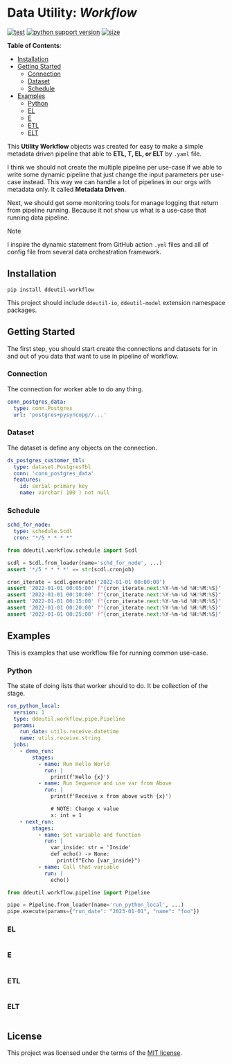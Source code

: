 # Data Utility: _Workflow_

[![test](https://github.com/ddeutils/ddeutil-workflow/actions/workflows/tests.yml/badge.svg?branch=main)](https://github.com/ddeutils/ddeutil-workflow/actions/workflows/tests.yml)
[![python support version](https://img.shields.io/pypi/pyversions/ddeutil-workflow)](https://pypi.org/project/ddeutil-workflow/)
[![size](https://img.shields.io/github/languages/code-size/ddeutils/ddeutil-workflow)](https://github.com/ddeutils/ddeutil-workflow)

**Table of Contents**:

- [Installation](#installation)
- [Getting Started](#getting-started)
  - [Connection](#conn)
  - [Dataset](#dataset)
  - [Schedule](#schedule)
- [Examples](#examples)
  - [Python](#python)
  - [EL](#el)
  - [E](#e)
  - [ETL](#etl)
  - [ELT](#elt)

This **Utility Workflow** objects was created for easy to make a simple metadata
driven pipeline that able to **ETL, T, EL, or ELT** by `.yaml` file.

I think we should not create the multiple pipeline per use-case if we able to
write some dynamic pipeline that just change the input parameters per use-case
instead. This way we can handle a lot of pipelines in our orgs with metadata only.
It called **Metadata Driven**.

Next, we should get some monitoring tools for manage logging that return from
pipeline running. Because it not show us what is a use-case that running data
pipeline.

> [!NOTE]
> I inspire the dynamic statement from GitHub action `.yml` files and all of config
> file from several data orchestration framework.

## Installation

```shell
pip install ddeutil-workflow
```

This project should include `ddeutil-io`, `ddeutil-model` extension namespace
packages.

## Getting Started

The first step, you should start create the connections and datasets for in and
out of you data that want to use in pipeline of workflow.

### Connection

The connection for worker able to do any thing.

```yaml
conn_postgres_data:
  type: conn.Postgres
  url: 'postgres+pysyncopg//...'
```

### Dataset

The dataset is define any objects on the connection.

```yaml
ds_postgres_customer_tbl:
  type: dataset.PostgresTbl
  conn: 'conn_postgres_data'
  features:
    id: serial primary key
    name: varchar( 100 ) not null
```

### Schedule

```yaml
schd_for_node:
  type: schedule.Scdl
  cron: "*/5 * * * *"
```

```python
from ddeutil.workflow.schedule import Scdl

scdl = Scdl.from_loader(name='schd_for_node', ...)
assert '*/5 * * * *' == str(scdl.cronjob)

cron_iterate = scdl.generate('2022-01-01 00:00:00')
assert '2022-01-01 00:05:00' f"{cron_iterate.next:%Y-%m-%d %H:%M:%S}"
assert '2022-01-01 00:10:00' f"{cron_iterate.next:%Y-%m-%d %H:%M:%S}"
assert '2022-01-01 00:15:00' f"{cron_iterate.next:%Y-%m-%d %H:%M:%S}"
assert '2022-01-01 00:20:00' f"{cron_iterate.next:%Y-%m-%d %H:%M:%S}"
assert '2022-01-01 00:25:00' f"{cron_iterate.next:%Y-%m-%d %H:%M:%S}"
```

## Examples

This is examples that use workflow file for running common use-case.

### Python

The state of doing lists that worker should to do. It be collection of the stage.

```yaml
run_python_local:
  version: 1
  type: ddeutil.workflow.pipe.Pipeline
  params:
    run_date: utils.receive.datetime
    name: utils.receive.string
  jobs:
    - demo_run:
        stages:
          - name: Run Hello World
            run: |
              print(f'Hello {x}')
          - name: Run Sequence and use var from Above
            run: |
              print(f'Receive x from above with {x}')

              # NOTE: Change x value
              x: int = 1
    - next_run:
        stages:
          - name: Set variable and function
            run: |
              var_inside: str = 'Inside'
              def echo() -> None:
                print(f"Echo {var_inside}")
          - name: Call that variable
            run: |
              echo()
```

```python
from ddeutil.workflow.pipeline import Pipeline

pipe = Pipeline.from_loader(name='run_python_local', ...)
pipe.execute(params={"run_date": "2023-01-01", "name": "foo"})
```

### EL

```yaml

```

### E

```yaml

```

### ETL

```yaml

```

### ELT

```yaml

```

## License

This project was licensed under the terms of the [MIT license](LICENSE).
